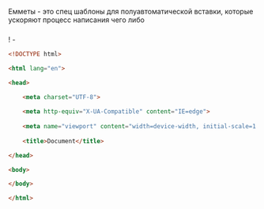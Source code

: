 Емметы - это спец шаблоны для полуавтоматической вставки, которые ускоряют процесс написания чего либо


### 
! - 
```html
<!DOCTYPE html>

<html lang="en">

<head>

	<meta charset="UTF-8">
	
	<meta http-equiv="X-UA-Compatible" content="IE=edge">
	
	<meta name="viewport" content="width=device-width, initial-scale=1.0">
	
	<title>Document</title>

</head>

<body>

</body>

</html>
```